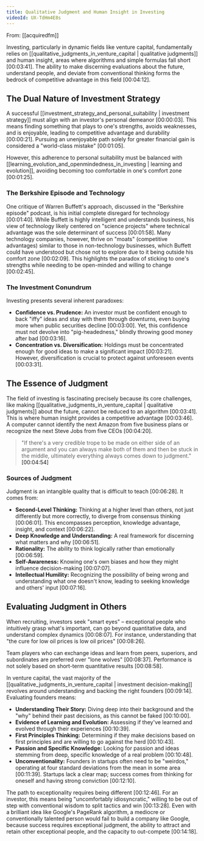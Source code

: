 ```yaml
---
title: Qualitative Judgment and Human Insight in Investing
videoId: UX-TdHm4E8s
---
```


From: [[acquiredfm]] <br/> 

Investing, particularly in dynamic fields like venture capital, fundamentally relies on [[qualitative_judgments_in_venture_capital | qualitative judgments]] and human insight, areas where algorithms and simple formulas fall short <a class="yt-timestamp" data-t="00:03:41">[00:03:41]</a>. The ability to make discerning evaluations about the future, understand people, and deviate from conventional thinking forms the bedrock of competitive advantage in this field <a class="yt-timestamp" data-t="00:04:12">[00:04:12]</a>.

## The Dual Nature of Investment Strategy

A successful [[investment_strategy_and_personal_suitability | investment strategy]] must align with an investor's personal demeanor <a class="yt-timestamp" data-t="00:00:03">[00:00:03]</a>. This means finding something that plays to one's strengths, avoids weaknesses, and is enjoyable, leading to competitive advantage and durability <a class="yt-timestamp" data-t="00:00:21">[00:00:21]</a>. Pursuing an unenjoyable path solely for greater financial gain is considered a "world-class mistake" <a class="yt-timestamp" data-t="00:01:05">[00:01:05]</a>.

However, this adherence to personal suitability must be balanced with [[learning_evolution_and_openmindedness_in_investing | learning and evolution]], avoiding becoming too comfortable in one's comfort zone <a class="yt-timestamp" data-t="00:01:25">[00:01:25]</a>.

### The Berkshire Episode and Technology

One critique of Warren Buffett's approach, discussed in the "Berkshire episode" podcast, is his initial complete disregard for technology <a class="yt-timestamp" data-t="00:01:40">[00:01:40]</a>. While Buffett is highly intelligent and understands business, his view of technology likely centered on "science projects" where technical advantage was the sole determinant of success <a class="yt-timestamp" data-t="00:01:58">[00:01:58]</a>. Many technology companies, however, thrive on "moats" (competitive advantages) similar to those in non-technology businesses, which Buffett could have understood but chose not to explore due to it being outside his comfort zone <a class="yt-timestamp" data-t="00:02:09">[00:02:09]</a>. This highlights the paradox of sticking to one's strengths while needing to be open-minded and willing to change <a class="yt-timestamp" data-t="00:02:45">[00:02:45]</a>.

### The Investment Conundrum

Investing presents several inherent paradoxes:
*   **Confidence vs. Prudence:** An investor must be confident enough to back "iffy" ideas and stay with them through downturns, even buying more when public securities decline <a class="yt-timestamp" data-t="00:03:00">[00:03:00]</a>. Yet, this confidence must not devolve into "pig-headedness," blindly throwing good money after bad <a class="yt-timestamp" data-t="00:03:16">[00:03:16]</a>.
*   **Concentration vs. Diversification:** Holdings must be concentrated enough for good ideas to make a significant impact <a class="yt-timestamp" data-t="00:03:21">[00:03:21]</a>. However, diversification is crucial to protect against unforeseen events <a class="yt-timestamp" data-t="00:03:31">[00:03:31]</a>.

## The Essence of Judgment

The field of investing is fascinating precisely because its core challenges, like making [[qualitative_judgments_in_venture_capital | qualitative judgments]] about the future, cannot be reduced to an algorithm <a class="yt-timestamp" data-t="00:03:41">[00:03:41]</a>. This is where human insight provides a competitive advantage <a class="yt-timestamp" data-t="00:03:46">[00:03:46]</a>. A computer cannot identify the next Amazon from five business plans or recognize the next Steve Jobs from five CEOs <a class="yt-timestamp" data-t="00:04:20">[00:04:20]</a>.

> "If there's a very credible trope to be made on either side of an argument and you can always make both of them and then be stuck in the middle, ultimately everything always comes down to judgment." <a class="yt-timestamp" data-t="00:04:54">[00:04:54]</a>

### Sources of Judgment

Judgment is an intangible quality that is difficult to teach <a class="yt-timestamp" data-t="00:06:28">[00:06:28]</a>. It comes from:
*   **Second-Level Thinking:** Thinking at a higher level than others, not just differently but more correctly, to diverge from consensus thinking <a class="yt-timestamp" data-t="00:06:01">[00:06:01]</a>. This encompasses perception, knowledge advantage, insight, and context <a class="yt-timestamp" data-t="00:06:22">[00:06:22]</a>.
*   **Deep Knowledge and Understanding:** A real framework for discerning what matters and why <a class="yt-timestamp" data-t="00:06:51">[00:06:51]</a>.
*   **Rationality:** The ability to think logically rather than emotionally <a class="yt-timestamp" data-t="00:06:59">[00:06:59]</a>.
*   **Self-Awareness:** Knowing one's own biases and how they might influence decision-making <a class="yt-timestamp" data-t="00:07:07">[00:07:07]</a>.
*   **Intellectual Humility:** Recognizing the possibility of being wrong and understanding what one doesn't know, leading to seeking knowledge and others' input <a class="yt-timestamp" data-t="00:07:16">[00:07:16]</a>.

## Evaluating Judgment in Others

When recruiting, investors seek "smart eyes" – exceptional people who intuitively grasp what's important, can go beyond quantitative data, and understand complex dynamics <a class="yt-timestamp" data-t="00:08:07">[00:08:07]</a>. For instance, understanding that "the cure for low oil prices is low oil prices" <a class="yt-timestamp" data-t="00:08:26">[00:08:26]</a>.

Team players who can exchange ideas and learn from peers, superiors, and subordinates are preferred over "lone wolves" <a class="yt-timestamp" data-t="00:08:37">[00:08:37]</a>. Performance is not solely based on short-term quantitative results <a class="yt-timestamp" data-t="00:08:58">[00:08:58]</a>.

In venture capital, the vast majority of the [[qualitative_judgments_in_venture_capital | investment decision-making]] revolves around understanding and backing the right founders <a class="yt-timestamp" data-t="00:09:14">[00:09:14]</a>. Evaluating founders means:
*   **Understanding Their Story:** Diving deep into their background and the "why" behind their past decisions, as this cannot be faked <a class="yt-timestamp" data-t="00:10:00">[00:10:00]</a>.
*   **Evidence of Learning and Evolution:** Assessing if they've learned and evolved through their experiences <a class="yt-timestamp" data-t="00:10:39">[00:10:39]</a>.
*   **First Principles Thinking:** Determining if they make decisions based on first principles and are willing to go against the herd <a class="yt-timestamp" data-t="00:10:43">[00:10:43]</a>.
*   **Passion and Specific Knowledge:** Looking for passion and ideas stemming from deep, specific knowledge of a real problem <a class="yt-timestamp" data-t="00:10:48">[00:10:48]</a>.
*   **Unconventionality:** Founders in startups often need to be "weirdos," operating at four standard deviations from the mean in some area <a class="yt-timestamp" data-t="00:11:39">[00:11:39]</a>. Startups lack a clear map; success comes from thinking for oneself and having strong conviction <a class="yt-timestamp" data-t="00:12:10">[00:12:10]</a>.

The path to exceptionality requires being different <a class="yt-timestamp" data-t="00:12:46">[00:12:46]</a>. For an investor, this means being "uncomfortably idiosyncratic," willing to be out of step with conventional wisdom to split tactics and win <a class="yt-timestamp" data-t="00:13:28">[00:13:28]</a>. Even with a brilliant idea like Google's PageRank algorithm, a mediocre or conventionally talented person would fail to build a company like Google, because success requires exceptional judgment, the ability to attract and retain other exceptional people, and the capacity to out-compete <a class="yt-timestamp" data-t="00:14:18">[00:14:18]</a>.